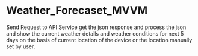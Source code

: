 # Weather_Forecaset_MVVM

Send Request to API Service get the json response and process the json and show the current weather details and weather conditions for next 5 days on the basis of current location of the device or the location manually set by user.

